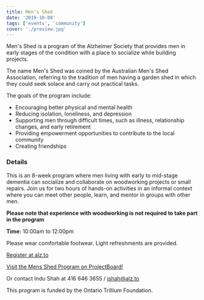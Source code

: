 ```yaml
---
title: Men's Shed
date: '2019-10-08'
tags: ['events', 'community']
cover: './preview.jpg'
---
```


Men's Shed is a program of the Alzheimer Society that provides men in early stages of the condition with a place to socialize while building projects.

The name Men's Shed was coined by the Australian Men's Shed Association, referring to the tradition of men having a garden shed in which they could seek solace and carry out practical tasks.

The goals of the program include:

- Encouraging better physical and mental health
- Reducing isolation, loneliness, and depression
- Supporting men through difficult times, such as illness, relationship changes, and early retirement
- Providing empowerment opportunities to contribute to the local community
- Creating friendships

### Details

This is an 8-week program where men living with early to mid-stage dementia can socialize and collaborate on woodworking projects or small repairs. Join us for two hours of hands-on activities in an informal context where you can meet other people, learn, and mentor in groups with other men.

**Please note that experience with woodworking is not required to take part in the program**

**Time:** 10:00am to 12:00pm

Please wear comfortable footwear. Light refreshments are provided.

[Register at alz.to](https://alz.to/event/mens-shed/)

[Visit the Mens Shed Program on ProjectBoard!](https://projectboard.engineering.com/project/als-mens-shed-program)

Or contact Indu Shah at 416 646 3655 / ishah@alz.to

This program is funded by the Ontario Trillium Foundation.
